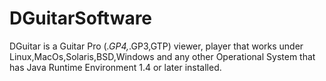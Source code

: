 # DGuitarSoftware
DGuitar is a Guitar Pro (*.GP4,*.GP3,GTP) viewer, player that works under Linux,MacOs,Solaris,BSD,Windows and 
any other Operational System that has Java Runtime Environment 1.4 or later installed. 
